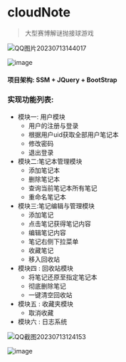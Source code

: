# cloudNote

> 大型赛博解谜抛接球游戏

![QQ图片20230713144017](https://github.com/ewoifuoi/cloudNote/assets/47176322/d70ac495-39e1-43e1-b9ae-820d36b7b558)

![image](https://github.com/ewoifuoi/cloudNote/assets/47176322/2743505d-aca7-491f-876f-a852aa20aab8)

#### 项目架构: SSM + JQuery + BootStrap

### 实现功能列表:
- 模块一: 用户模块
  - 用户的注册与登录 
  - 根据用户uid获取全部用户笔记本
  - 修改密码
  - 退出登录 
- 模块二:笔记本管理模块
  - 添加笔记本
  - 删除笔记本
  - 查询当前笔记本所有笔记
  - 重命名笔记本
- 模块三:笔记编辑与管理模块
  - 添加笔记
  - 点击笔记获得笔记内容
  - 编辑笔记内容
  - 笔记右侧下拉菜单
  - 收藏笔记
  - 移入回收站
- 模块四 : 回收站模块
  - 将笔记还原至指定笔记本
  - 彻底删除笔记
  - 一键清空回收站
- 模块五 : 收藏夹模块
  - 取消收藏
- 模块六 : 日志系统

![QQ截图20230713124153](https://github.com/ewoifuoi/cloudNote/assets/47176322/6993ae59-e35c-4c9e-8cf5-173fd7a6c75e)

![image](https://github.com/ewoifuoi/cloudNote/assets/47176322/ca6ec950-3088-496d-a399-8b8e42bf14bd)



